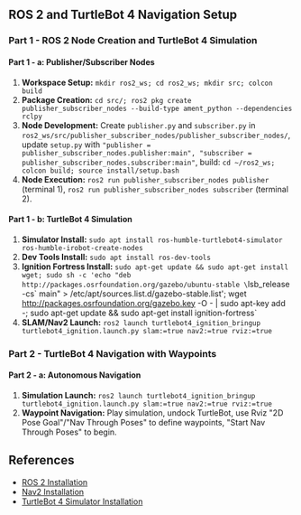 ## ROS 2 and TurtleBot 4 Navigation Setup

### Part 1 - ROS 2 Node Creation and TurtleBot 4 Simulation

#### Part 1 - a: Publisher/Subscriber Nodes

1.  **Workspace Setup:** `mkdir ros2_ws; cd ros2_ws; mkdir src; colcon build`
2.  **Package Creation:** `cd src/; ros2 pkg create publisher_subscriber_nodes --build-type ament_python --dependencies rclpy`
3.  **Node Development:** Create `publisher.py` and `subscriber.py` in `ros2_ws/src/publisher_subscriber_nodes/publisher_subscriber_nodes/`, update `setup.py` with `"publisher = publisher_subscriber_nodes.publisher:main", "subscriber = publisher_subscriber_nodes.subscriber:main"`, build: `cd ~/ros2_ws; colcon build; source install/setup.bash`
4.  **Node Execution:** `ros2 run publisher_subscriber_nodes publisher` (terminal 1), `ros2 run publisher_subscriber_nodes subscriber` (terminal 2).

#### Part 1 - b: TurtleBot 4 Simulation

1.  **Simulator Install:** `sudo apt install ros-humble-turtlebot4-simulator ros-humble-irobot-create-nodes`
2.  **Dev Tools Install:** `sudo apt install ros-dev-tools`
3.  **Ignition Fortress Install:** `sudo apt-get update && sudo apt-get install wget; sudo sh -c 'echo "deb http://packages.osrfoundation.org/gazebo/ubuntu-stable \`lsb_release -cs\` main" > /etc/apt/sources.list.d/gazebo-stable.list'; wget http://packages.osrfoundation.org/gazebo.key -O - | sudo apt-key add -; sudo apt-get update && sudo apt-get install ignition-fortress`
4.  **SLAM/Nav2 Launch:** `ros2 launch turtlebot4_ignition_bringup turtlebot4_ignition.launch.py slam:=true nav2:=true rviz:=true`

### Part 2 - TurtleBot 4 Navigation with Waypoints

#### Part 2 - a: Autonomous Navigation

1.  **Simulation Launch:** `ros2 launch turtlebot4_ignition_bringup turtlebot4_ignition.launch.py slam:=true nav2:=true rviz:=true`
2.  **Waypoint Navigation:** Play simulation, undock TurtleBot, use Rviz "2D Pose Goal"/"Nav Through Poses" to define waypoints, "Start Nav Through Poses" to begin.

## References

* [ROS 2 Installation](https://docs.ros.org/en/humble/Installation.html)
* [Nav2 Installation](https://docs.nav2.org/getting_started/index.html#installation)
* [TurtleBot 4 Simulator Installation](https://turtlebot.github.io/turtlebot4-user-manual/software/turtlebot4_simulator.html) 
